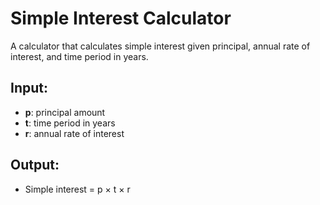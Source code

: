 # Simple Interest Calculator

A calculator that calculates simple interest given principal, annual rate of interest, and time period in years.

## Input:
- **p**: principal amount
- **t**: time period in years
- **r**: annual rate of interest

## Output:
- Simple interest = p × t × r
